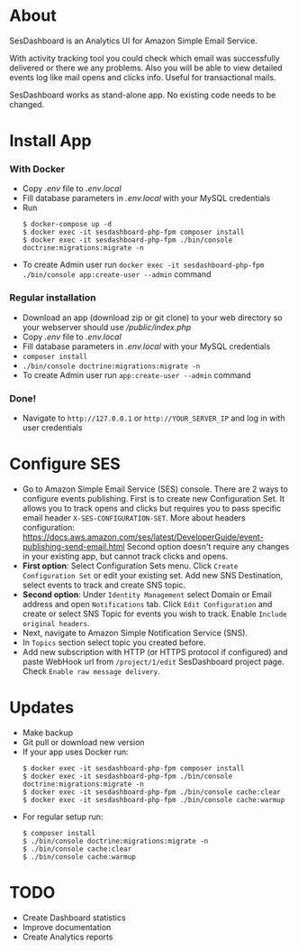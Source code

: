 # About
SesDashboard is an Analytics UI for Amazon Simple Email Service.

With activity tracking tool you could check which email was successfully delivered or there we any problems. Also you will be able to view detailed events log like mail opens and clicks info. Useful for transactional mails.

SesDashboard works as stand-alone app. No existing code needs to be changed.

# Install App

### With Docker
* Copy _.env_ file to _.env.local_
* Fill database parameters in _.env.local_ with your MySQL credentials
* Run 
  ```console
  $ docker-compose up -d
  $ docker exec -it sesdashboard-php-fpm composer install
  $ docker exec -it sesdashboard-php-fpm ./bin/console doctrine:migrations:migrate -n
  ```
* To create Admin user run `docker exec -it sesdashboard-php-fpm ./bin/console app:create-user --admin` command

### Regular installation
* Download an app (download zip or git clone) to your web directory so your webserver should use _/public/index.php_
* Copy _.env_ file to _.env.local_
* Fill database parameters in _.env.local_ with your MySQL credentials
* `composer install`
* `./bin/console doctrine:migrations:migrate -n`
* To create Admin user run `app:create-user --admin` command

### Done!
* Navigate to `http://127.0.0.1` or `http://YOUR_SERVER_IP` and log in with user credentials


# Configure SES
* Go to Amazon Simple Email Service (SES) console.
  There are 2 ways to configure events publishing. First is to create new Configuration Set.
  It allows you to track opens and clicks but requires you to pass specific email header `X-SES-CONFIGURATION-SET`. 
  More about headers configuration: https://docs.aws.amazon.com/ses/latest/DeveloperGuide/event-publishing-send-email.html
  Second option doesn't require any changes in your existing app, but cannot track clicks and opens.
* **First option**: Select Configuration Sets menu. Click `Create Configuration Set` or edit your existing set. 
  Add new SNS Destination, select events to track and create SNS topic.
* **Second option**: Under `Identity Management` select Domain or Email address and open `Notifications` tab. 
  Click `Edit Configuration` and create or select SNS Topic for events you wish to track. Enable `Include original headers`.
* Next, navigate to Amazon Simple Notification Service (SNS).
* In `Topics` section select topic you created before.
* Add new subscription with HTTP (or HTTPS protocol if configured) and paste WebHook url from `/project/1/edit` SesDashboard project page. 
  Check `Enable raw message delivery`. 

# Updates
* Make backup
* Git pull or download new version
* If your app uses Docker run:<br />
  ```console
  $ docker exec -it sesdashboard-php-fpm composer install
  $ docker exec -it sesdashboard-php-fpm ./bin/console doctrine:migrations:migrate -n
  $ docker exec -it sesdashboard-php-fpm ./bin/console cache:clear
  $ docker exec -it sesdashboard-php-fpm ./bin/console cache:warmup
  ```
* For regular setup run:<br />
  ```console
  $ composer install
  $ ./bin/console doctrine:migrations:migrate -n
  $ ./bin/console cache:clear
  $ ./bin/console cache:warmup
  ```

# TODO
* Create Dashboard statistics
* Improve documentation
* Create Analytics reports